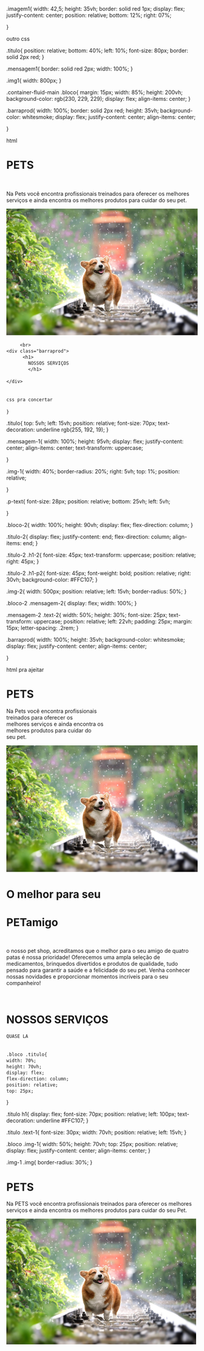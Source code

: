 .imagem1{
    width: 42,5;
    height: 35vh;
    border: solid red 1px;
    display: flex;
    justify-content: center;
        position: relative;
    bottom: 12%;
    right: 07%;

}

outro css

.titulo{
    position: relative;
    bottom: 40%;
    left: 10%;
    font-size: 80px;
    border: solid 2px red;
}

.mensagem1{
    border: solid red 2px;
    width: 100%;
}

.img1{
    width: 800px;
}


.container-fluid-main .bloco{
    margin: 15px;
    width: 85%;
    height: 200vh;
    background-color: rgb(230, 229, 229);
    display: flex;
    align-items: center;
}









.barraprod{
    width: 100%;
    border: solid 2px red;
    height: 35vh;
    background-color: whitesmoke;
    display: flex;
    justify-content: center;
    align-items: center;
    
}


html


<h1 class="titulo">
        PETS
      </h1>
      <br>
      <div class="mensagem1">
        <p>
          Na Pets você encontra profissionais treinados para oferecer os melhores serviços e ainda encontra os melhores
          produtos para cuidar do seu pet.
        </p>
        <img src="/img/corgi-4415649_1280.jpg" alt="" class="img1">


         <br>
    <div class="barraprod">
          <h1>
            NOSSOS SERVIÇOS
            </h1>
            
    </div>


    css pra concertar

    }


.titulo{
    top: 5vh;
    left: 15vh;
    position: relative;
    font-size: 70px;
    text-decoration: underline rgb(255, 192, 19);
}

.mensagem-1{
    width: 100%;
    height: 95vh;
    display: flex;
    justify-content: center;
    align-items: center;
    text-transform: uppercase;
    
}

.img-1{
    width: 40%;
    border-radius: 20%;
    right: 5vh;
    top: 1%;
    position: relative;

}

.p-text{
    font-size: 28px;
    position: relative;
    bottom: 25vh;
    left: 5vh;
    
}

.bloco-2{
    width: 100%;
    height: 90vh;
    display: flex;
    flex-direction: column;
}

.titulo-2{
    display: flex;
    justify-content: end;
    flex-direction: column;
    align-items: end;
}

.titulo-2 .h1-2{
    font-size: 45px;
    text-transform: uppercase;
    position: relative;
    right: 45px;
}

.titulo-2 .h1-p2{
    font-size: 45px;
    font-weight: bold;
    position: relative;
    right: 30vh;
    background-color: #FFC107;
}

.img-2{
    width: 500px;
    position: relative;
    left: 15vh;
    border-radius: 50%;
}

.bloco-2 .mensagem-2{
    display: flex;
    width: 100%;
}


.mensagem-2 .text-2{
    width: 50%;
    height: 30%;
    font-size: 25px;
    text-transform: uppercase;
    position: relative;
    left: 22vh;
    padding: 25px;
    margin: 15px;
    letter-spacing: .2rem;
}

.barraprod{
    width: 100%;
    height: 35vh;
    background-color: whitesmoke;
    display: flex;
    justify-content: center;
    align-items: center;
    
}

html pra ajeitar 

  <h1 class="titulo">
        PETS
      </h1>
      <div class="mensagem-1">
        <p class="p-text">
          Na Pets você encontra profissionais <br>treinados para oferecer os <br>melhores serviços e ainda encontra os
          <br>melhores
          produtos para cuidar do <br>seu pet.
        </p>
        <img src="/img/corgi-4415649_1280.jpg" alt="" class="img-1">
      </div>
      <div class="bloco-2">
        <div class="titulo-2">
          <h1 class="h1-2">
            O melhor para seu
          </h1>
          <h1 class="h1-p2">
            PETamigo
          </h1>
          <div class="mensagem-2">
            <img src="/img/cute-pet-collage-isolated.jpg" alt="" class="img-2">
            <p class="text-2" class="p-2">
              o nosso pet shop, acreditamos que o melhor para o seu amigo de quatro patas é nossa prioridade! Oferecemos
              uma ampla seleção de medicamentos, brinquedos divertidos e produtos de qualidade, tudo pensado para
              garantir a saúde e a felicidade do seu pet. Venha conhecer nossas novidades e proporcionar momentos
              incríveis para o seu companheiro!
            </p>
          </div>
        </div>
      </div>
    </div>
    <br>
    <div class="barraprod">
          <h1>
            NOSSOS SERVIÇOS
            </h1>
    </div>



    QUASE LA


    .bloco .titulo{
    width: 70%;
    height: 70vh;
    display: flex;
    flex-direction: column;
    position: relative;
    top: 25px;
    
}

.titulo h1{
    display: flex;
    font-size: 70px;
    position: relative;
    left: 100px;
    text-decoration: underline #FFC107;
}

.titulo .text-1{
    font-size: 30px;
    width: 70vh;
    position: relative;
    left: 15vh;
}

.bloco .img-1{
    width: 50%;
    height: 70vh;
    top: 25px;
    position: relative;
    display: flex;
    justify-content: center;
    align-items: center;
}

.img-1 .img{
    border-radius: 30%;
}

<div class="titulo">
        <h1 class="h1">
          PETS
        </h1>
        <span class="text-1">
          <p>
            Na PETS você encontra profissionais treinados para oferecer os melhores serviços e ainda encontra os
            melhores produtos para cuidar do seu Pet.
          </p>
        </span>
        <div class="img-1">
          <img src="/img/corgi-4415649_1280.jpg" alt="" class="img" width="500px">
        </div>
      </div>